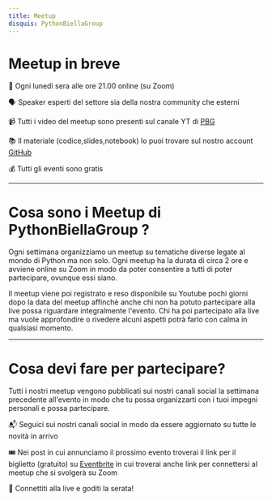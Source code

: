 ```yaml
---
title: Meetup
disquis: PythonBiellaGroup
---
```


# Meetup in breve

📆 Ogni lunedì sera alle ore 21.00 online (su Zoom)

🗣 Speaker esperti del settore sia della nostra community che esterni

📹 Tutti i video del meetup sono presenti sul canale YT di [PBG](https://www.youtube.com/c/pythonbiellagroup)

📚 Il materiale (codice,slides,notebook) lo puoi trovare sul nostro account [GitHub](https://github.com/PythonBiellaGroup)

💰 Tutti gli eventi sono gratis

---

# Cosa sono i Meetup di PythonBiellaGroup ?
Ogni settimana organizziamo un meetup su tematiche diverse legate al mondo di Python ma non solo. Ogni meetup ha la durata di circa 2 ore e avviene online su Zoom in modo da poter consentire a tutti di poter partecipare, ovunque essi siano.

Il meetup viene poi registrato e reso disponibile su Youtube pochi giorni dopo la data del meetup affinchè anche chi non ha potuto partecipare alla live possa riguardare integralmente l'evento. Chi ha poi partecipato alla live ma vuole approfondire o rivedere alcuni aspetti potrà farlo con calma in qualsiasi momento.

---
# Cosa devi fare per partecipare?
Tutti i nostri meetup vengono pubblicati sui nostri canali social la settimana precedente all'evento in modo che tu possa organizzarti con i tuoi impegni personali e possa partecipare.

📬 Seguici sui nostri canali social in modo da essere aggiornato su tutte le novità in arrivo

🎟 Nei post in cui annunciamo il prossimo evento troverai il link per il biglietto (gratuito) su [Eventbrite](https://www.eventbrite.it/o/python-biella-group-33249843991) in cui troverai anche link per connettersi al meetup che si svolgerà su Zoom

🚀 Connettiti alla live e goditi la serata!